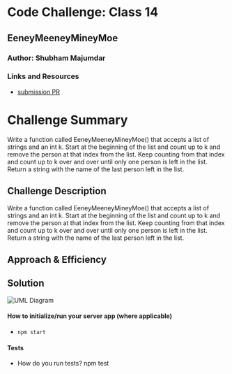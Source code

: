 # Code Challenge: Class 14

## EeneyMeeneyMineyMoe

### Author: Shubham Majumdar

### Links and Resources
* [submission PR](https://github.com/smajumdar22/data-structures-and-algorithms/pull/42)

# Challenge Summary
Write a function called EeneyMeeneyMineyMoe() that accepts a list of strings and an int k. Start at the beginning of the list and count up to k and remove the person at that index from the list. Keep counting from that index and count up to k over and over until only one person is left in the list. Return a string with the name of the last person left in the list.

## Challenge Description
Write a function called EeneyMeeneyMineyMoe() that accepts a list of strings and an int k. Start at the beginning of the list and count up to k and remove the person at that index from the list. Keep counting from that index and count up to k over and over until only one person is left in the list. Return a string with the name of the last person left in the list.

## Approach & Efficiency

## Solution
![UML Diagram](whiteboard.jpg)

#### How to initialize/run your server app (where applicable)
* `npm start`
  
#### Tests
* How do you run tests?
npm test

